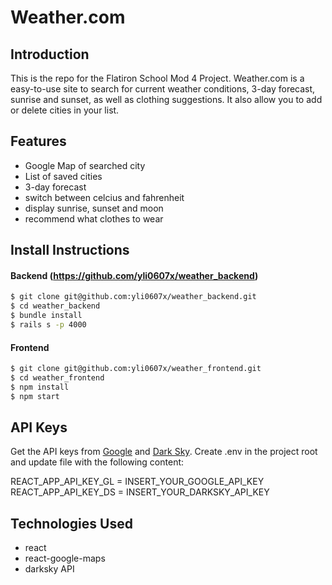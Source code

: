 # Weather.com

## Introduction

This is the repo for the Flatiron School Mod 4 Project. Weather.com is a easy-to-use site to search for current weather conditions, 3-day forecast, sunrise and sunset, as well as clothing suggestions. It also allow you to add or delete cities in your list. 

## Features 
- Google Map of searched city
- List of saved cities
- 3-day forecast 
- switch between celcius and fahrenheit 
- display sunrise, sunset and moon
- recommend what clothes to wear 

## Install Instructions

#### Backend (https://github.com/yli0607x/weather_backend)
```sh
$ git clone git@github.com:yli0607x/weather_backend.git
$ cd weather_backend
$ bundle install
$ rails s -p 4000
```

#### Frontend
```sh
$ git clone git@github.com:yli0607x/weather_frontend.git
$ cd weather_frontend
$ npm install 
$ npm start
```

## API Keys 
Get the API keys from [Google](https://developers.google.com/maps/documentation/javascript/get-api-key) and [Dark Sky](https://darksky.net/dev).
Create .env in the project root and update file with the following content:

REACT_APP_API_KEY_GL = INSERT_YOUR_GOOGLE_API_KEY<br>
REACT_APP_API_KEY_DS = INSERT_YOUR_DARKSKY_API_KEY


## Technologies Used
- react
- react-google-maps
- darksky API
